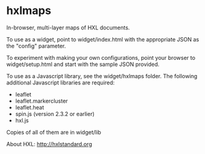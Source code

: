 hxlmaps
=======

In-browser, multi-layer maps of HXL documents.

To use as a widget, point to widget/index.html with the appropriate
JSON as the "config" parameter.

To experiment with making your own configurations, point your browser
to widget/setup.html and start with the sample JSON provided.

To use as a Javascript library, see the widget/hxlmaps folder. The
following additional Javascript libraries are required:

- leaflet
- leaflet.markercluster
- leaflet.heat
- spin.js (version 2.3.2 or earlier)
- hxl.js

Copies of all of them are in widget/lib

About HXL: http://hxlstandard.org
